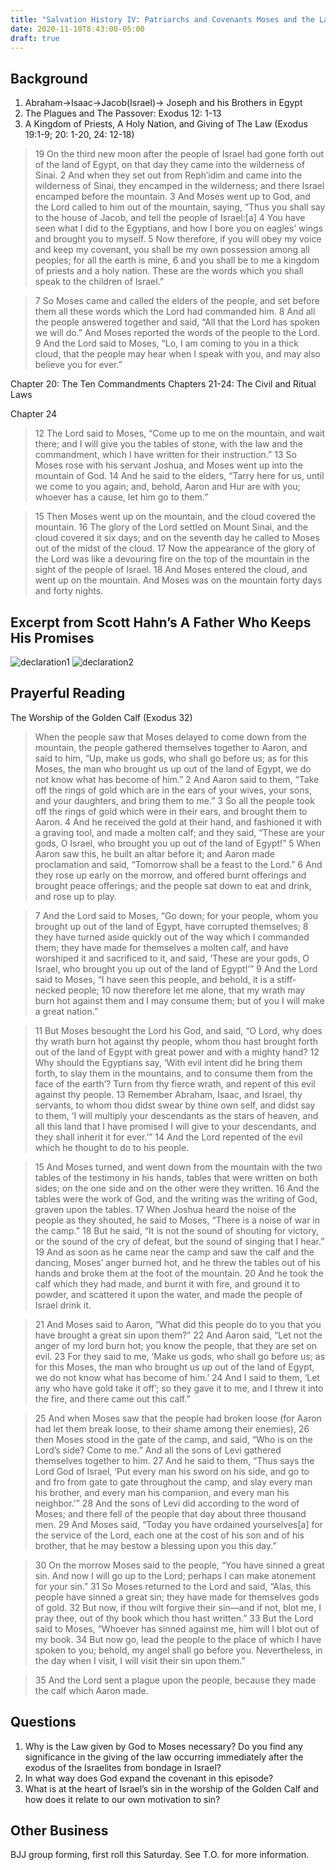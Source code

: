 ```yaml
---
title: "Salvation History IV: Patriarchs and Covenants Moses and the Law M.S."
date: 2020-11-10T8:43:00-05:00
draft: true
---
```


## Background
 
1. Abraham->Isaac->Jacob(Israel)-> Joseph and his Brothers in Egypt
2. The Plagues and The Passover: Exodus 12: 1-13
3. A Kingdom of Priests, A Holy Nation, and Giving of The Law (Exodus 19:1-9; 20: 1-20, 24: 12-18)

> 19 On the third new moon after the people of Israel had gone forth out of the land of Egypt, on that day they came into the wilderness of Sinai. 2 And when they set out from Reph′idim and came into the wilderness of Sinai, they encamped in the wilderness; and there Israel encamped before the mountain. 3 And Moses went up to God, and the Lord called to him out of the mountain, saying, “Thus you shall say to the house of Jacob, and tell the people of Israel:[a] 4 You have seen what I did to the Egyptians, and how I bore you on eagles’ wings and brought you to myself. 5 Now therefore, if you will obey my voice and keep my covenant, you shall be my own possession among all peoples; for all the earth is mine, 6 and you shall be to me a kingdom of priests and a holy nation. These are the words which you shall speak to the children of Israel.”

> 7 So Moses came and called the elders of the people, and set before them all these words which the Lord had commanded him. 8 And all the people answered together and said, “All that the Lord has spoken we will do.” And Moses reported the words of the people to the Lord. 9 And the Lord said to Moses, “Lo, I am coming to you in a thick cloud, that the people may hear when I speak with you, and may also believe you for ever.”

Chapter 20: The Ten Commandments
Chapters 21-24: The Civil and Ritual Laws

Chapter 24

>12 The Lord said to Moses, “Come up to me on the mountain, and wait there; and I will give you the tables of stone, with the law and the commandment, which I have written for their instruction.” 13 So Moses rose with his servant Joshua, and Moses went up into the mountain of God. 14 And he said to the elders, “Tarry here for us, until we come to you again; and, behold, Aaron and Hur are with you; whoever has a cause, let him go to them.”

>15 Then Moses went up on the mountain, and the cloud covered the mountain. 16 The glory of the Lord settled on Mount Sinai, and the cloud covered it six days; and on the seventh day he called to Moses out of the midst of the cloud. 17 Now the appearance of the glory of the Lord was like a devouring fire on the top of the mountain in the sight of the people of Israel. 18 And Moses entered the cloud, and went up on the mountain. And Moses was on the mountain forty days and forty nights.

## Excerpt from Scott Hahn’s A Father Who Keeps His Promises

![declaration1](/declaration01.png)
![declaration2](/declaration02.png)


## Prayerful Reading

The Worship of the Golden Calf (Exodus 32)

> When the people saw that Moses delayed to come down from the mountain, the people gathered themselves together to Aaron, and said to him, “Up, make us gods, who shall go before us; as for this Moses, the man who brought us up out of the land of Egypt, we do not know what has become of him.” 2 And Aaron said to them, “Take off the rings of gold which are in the ears of your wives, your sons, and your daughters, and bring them to me.” 3 So all the people took off the rings of gold which were in their ears, and brought them to Aaron. 4 And he received the gold at their hand, and fashioned it with a graving tool, and made a molten calf; and they said, “These are your gods, O Israel, who brought you up out of the land of Egypt!” 5 When Aaron saw this, he built an altar before it; and Aaron made proclamation and said, “Tomorrow shall be a feast to the Lord.” 6 And they rose up early on the morrow, and offered burnt offerings and brought peace offerings; and the people sat down to eat and drink, and rose up to play.

> 7 And the Lord said to Moses, “Go down; for your people, whom you brought up out of the land of Egypt, have corrupted themselves; 8 they have turned aside quickly out of the way which I commanded them; they have made for themselves a molten calf, and have worshiped it and sacrificed to it, and said, ‘These are your gods, O Israel, who brought you up out of the land of Egypt!’” 9 And the Lord said to Moses, “I have seen this people, and behold, it is a stiff-necked people; 10 now therefore let me alone, that my wrath may burn hot against them and I may consume them; but of you I will make a great nation.”

> 11 But Moses besought the Lord his God, and said, “O Lord, why does thy wrath burn hot against thy people, whom thou hast brought forth out of the land of Egypt with great power and with a mighty hand? 12 Why should the Egyptians say, ‘With evil intent did he bring them forth, to slay them in the mountains, and to consume them from the face of the earth’? Turn from thy fierce wrath, and repent of this evil against thy people. 13 Remember Abraham, Isaac, and Israel, thy servants, to whom thou didst swear by thine own self, and didst say to them, ‘I will multiply your descendants as the stars of heaven, and all this land that I have promised I will give to your descendants, and they shall inherit it for ever.’” 14 And the Lord repented of the evil which he thought to do to his people.

> 15 And Moses turned, and went down from the mountain with the two tables of the testimony in his hands, tables that were written on both sides; on the one side and on the other were they written. 16 And the tables were the work of God, and the writing was the writing of God, graven upon the tables. 17 When Joshua heard the noise of the people as they shouted, he said to Moses, “There is a noise of war in the camp.” 18 But he said, “It is not the sound of shouting for victory, or the sound of the cry of defeat, but the sound of singing that I hear.” 19 And as soon as he came near the camp and saw the calf and the dancing, Moses’ anger burned hot, and he threw the tables out of his hands and broke them at the foot of the mountain. 20 And he took the calf which they had made, and burnt it with fire, and ground it to powder, and scattered it upon the water, and made the people of Israel drink it.

>21 And Moses said to Aaron, “What did this people do to you that you have brought a great sin upon them?” 22 And Aaron said, “Let not the anger of my lord burn hot; you know the people, that they are set on evil. 23 For they said to me, ‘Make us gods, who shall go before us; as for this Moses, the man who brought us up out of the land of Egypt, we do not know what has become of him.’ 24 And I said to them, ‘Let any who have gold take it off’; so they gave it to me, and I threw it into the fire, and there came out this calf.”

>25 And when Moses saw that the people had broken loose (for Aaron had let them break loose, to their shame among their enemies), 26 then Moses stood in the gate of the camp, and said, “Who is on the Lord’s side? Come to me.” And all the sons of Levi gathered themselves together to him. 27 And he said to them, “Thus says the Lord God of Israel, ‘Put every man his sword on his side, and go to and fro from gate to gate throughout the camp, and slay every man his brother, and every man his companion, and every man his neighbor.’” 28 And the sons of Levi did according to the word of Moses; and there fell of the people that day about three thousand men. 29 And Moses said, “Today you have ordained yourselves[a] for the service of the Lord, each one at the cost of his son and of his brother, that he may bestow a blessing upon you this day.”

> 30 On the morrow Moses said to the people, “You have sinned a great sin. And now I will go up to the Lord; perhaps I can make atonement for your sin.” 31 So Moses returned to the Lord and said, “Alas, this people have sinned a great sin; they have made for themselves gods of gold. 32 But now, if thou wilt forgive their sin—and if not, blot me, I pray thee, out of thy book which thou hast written.” 33 But the Lord said to Moses, “Whoever has sinned against me, him will I blot out of my book. 34 But now go, lead the people to the place of which I have spoken to you; behold, my angel shall go before you. Nevertheless, in the day when I visit, I will visit their sin upon them.”

> 35 And the Lord sent a plague upon the people, because they made the calf which Aaron made.

## Questions

1. Why is the Law given by God to Moses necessary? Do you find any significance in the giving of the law occurring immediately after the exodus of the Israelites from bondage in Israel?
2. In what way does God expand the covenant in this episode?
3. What is at the heart of Israel’s sin in the worship of the Golden Calf and how does it relate to our own motivation to sin?

## Other Business

BJJ group forming, first roll this Saturday. See T.O. for more information.
